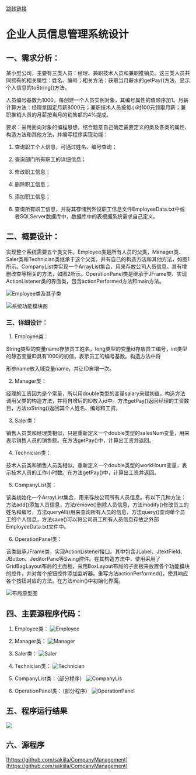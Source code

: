 
[跳转链接](https://baobo.me/post/qi-ye-ren-yuan-xin-xi-guan-li-xi-tong-kai-fa/)

# 企业人员信息管理系统设计

## 一、需求分析：

  某小型公司，主要有三类人员：经理、兼职技术人员和兼职推销员。这三类人员共同拥有的相关属性：姓名、编号；相关方法：获取当月薪水的getPay()方法、显示个人信息的toString()方法。

人员编号基数为1000，每创建一个人员实例对象，其编号属性的值顺序加1。月薪计算方法：经理拿固定月薪8000元；兼职技术人员按每小时100元领取月薪；兼职推销人员的月薪按当月的销售额的4%提成。

要求：采用面向对象的编程思想，结合题意自己确定需要定义的类及各类的属性、构造方法和其他方法，并编写程序实现功能：

1. 查询职工个人信息，可通过姓名、编号查询；

2. 查询部门所有职工的详细信息；

3. 修改职工信息；

4. 删除职工信息；

5. 添加职工信息；

6. 查询所有职工信息，并将其存储到外设职工信息文件EmployeeData.txt中或者SQLServer数据库中，数据库中的表根据系统需求自己定义。

## 二、概要设计：

实现整个系统需要五个类文件。Employee类是所有人员的父类，Manager类、Saler类和Technician类继承于这个父类，并有自己的构造方法和其他方法，如图1所示。CompanyList类实现一个ArrayList集合，用来存放公司人员信息。其有增删改查等相关的方法，如图2所示。OperationPanel类是继承于JFrame类、实现ActionListener类的界面类，包含actionPerformed方法和main方法。


![Employee类及其子类](https://yanxuan.nosdn.127.net/500f1bbd579ed648bead267d4b0b62e0.png)

![系统功能模块图](https://yanxuan.nosdn.127.net/c22799398e407bc7d19232aec4977040.png)

### 三、详细设计：

1. Employee类：

String类型的变量name存放员工姓名，long类型的变量id存放员工编号，int类型的静态变量ID具有1000的初值，表示员工的编号基数。构造方法中将

形参name放入域变量name，并让ID自增一次。

2. Manager类：

经理的工资因为是个常量，所以用double类型的变量salary来赋初值。构造方法调用父类的构造方法，并将自增后的ID放入id中。方法getPay()返回经理的工资数目，方法toString()返回其个人姓名、编号和工资。

3. Saler类：

销售人员类和经理类相似，只是重新定义一个double类型的salesNum变量，用来表示销售人员的销售额。在方法getPay()中，计算出工资并返回。

4. Technician类：

技术人员类和销售人员类相似，重新定义一个double类型的workHours变量，表示技术人员的工作小时数。在方法getPay()中，计算出工资并返回。

5. CompanyList类：

该类初始化一个ArrayList集合，用来存放公司所有人员信息。有以下几种方法：方法add()添加人员信息，方法remove()删除人员信息，方法modify()修改员工的姓名和编号，方法queryAll()用来查询所有人员的信息，方法query()查询单个员工的个人信息，方法save()可以将公司员工所有人员信息存放之外部EmployeeData.txt文件中。

6. OperationPanel类：

该类继承JFrame类，实现ActionListener接口。其中包含JLabel、JtextField、JButton、JeditorPane等Swing控件。在其构造方法中，使用采用了GridBagLayout布局的主面板，采用BoxLayout布局的子面板来放置各个功能模块的控件，并对每个按钮控件添加监听器。重写方法actionPerformed()，使其响应各个按钮对应的方法。在方法main()中初始化界面。

![布局原型图](https://yanxuan.nosdn.127.net/b3792dbdbf1254f79443f40b9c257234.png)

## 四、主要源程序代码：

1. Employee类：
![Employee](https://yanxuan.nosdn.127.net/8163676e11c3df58fec4d453776ed065.png)

2. Manager类：
![Manager](https://yanxuan.nosdn.127.net/207ba8ca8810b4a61165c5a5e0fb892b.png)

3. Saler类：
![Saler](https://yanxuan.nosdn.127.net/42d297003ce46903c2a90345feb6ea75.png)

4. Technician类：
![Technician](https://yanxuan.nosdn.127.net/71bb84788d2b3c99060bf3216f213e7e.png)

5. CompanyList类：（部分程序）
![CompanyLis](https://yanxuan.nosdn.127.net/1efe8618d6c0a419642c945539353dc5.png)

6. OperationPanel类：（部分程序）
![OperationPanel](https://yanxuan.nosdn.127.net/7d186b05dedb6c0c7523af1431ece996.png)


## 五、程序运行结果

![](https://yanxuan.nosdn.127.net/7d4b0b6146739dd9f894a8f8c1437e61.png)

## 六、源程序
[https://github.com/sakiila/CompanyManagement](https://github.com/sakiila/CompanyManagement)
